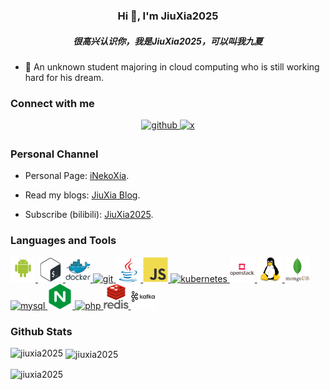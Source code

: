 <h3 align="center">Hi 👋, I'm JiuXia2025</h3>
<h5 align="center">很高兴认识你，我是JiuXia2025，可以叫我九夏</h5>

- 🎯 An unknown student majoring in cloud computing who is still working hard for his dream.


<h3 align="left">Connect with me</h3>
<p align="left">
<div align="center">
<a href="https://github.com/JiuXia2025" target="_blank">
<img src=https://img.shields.io/badge/github-%2324292e.svg?&style=for-the-badge&logo=github&logoColor=white alt=github style="margin-bottom: 5px;" />
</a>
<a href="https://twitter.com/@JiuXia2025" target="_blank">
<img src=https://img.shields.io/badge/github-%2300acee.svg?&style=for-the-badge&logo=x&logoColor=white alt=x style="margin-bottom: 5px;" />
</a>  
</div>  
</p>

<h3 align="left">Personal Channel</h3>

- Personal Page: [iNekoXia](https://www.inekoxia.com).

- Read my blogs: [JiuXia Blog](https://blog.inekoxia.com).

- Subscribe (bilibili): [JiuXia2025](https://space.bilibili.com/354206318).

<h3 align="left">Languages and Tools</h3>
<p align="left"> <a href="https://developer.android.com" target="_blank" rel="noreferrer"> <img src="https://raw.githubusercontent.com/devicons/devicon/master/icons/android/android-original-wordmark.svg" alt="android" width="40" height="40"/> </a> <a href="https://www.gnu.org/software/bash/" target="_blank" rel="noreferrer"> <img src="https://raw.githubusercontent.com/devicons/devicon/master/icons/bash/bash-original.svg" alt="bash" width="40" height="40"/> </a> <a href="https://www.docker.com/" target="_blank" rel="noreferrer"> <img src="https://raw.githubusercontent.com/devicons/devicon/master/icons/docker/docker-original-wordmark.svg" alt="docker" width="40" height="40"/> </a> <a href="https://git-scm.com/" target="_blank" rel="noreferrer"> <img src="https://www.vectorlogo.zone/logos/git-scm/git-scm-icon.svg" alt="git" width="40" height="40"/> </a> <a href="https://www.java.com" target="_blank" rel="noreferrer"> <img src="https://raw.githubusercontent.com/devicons/devicon/master/icons/java/java-original.svg" alt="java" width="40" height="40"/> </a> <a href="https://developer.mozilla.org/en-US/docs/Web/JavaScript" target="_blank" rel="noreferrer"> <img src="https://raw.githubusercontent.com/devicons/devicon/master/icons/javascript/javascript-original.svg" alt="javascript" width="40" height="40"/> </a> <a href="https://kubernetes.io" target="_blank" rel="noreferrer"> <img src="https://www.vectorlogo.zone/logos/kubernetes/kubernetes-icon.svg" alt="kubernetes" width="40" height="40"/> </a> <a href="https://www.openstack.org/" target="_blank" rel="noreferrer"> <img src="https://raw.githubusercontent.com/devicons/devicon/master/icons/openstack/openstack-original-wordmark.svg" alt="openstack" width="40" height="40"/> </a> <a href="https://www.linux.org/" target="_blank" rel="noreferrer"> <img src="https://raw.githubusercontent.com/devicons/devicon/master/icons/linux/linux-original.svg" alt="linux" width="40" height="40"/> </a> <a href="https://www.mongodb.com/" target="_blank" rel="noreferrer"> <img src="https://raw.githubusercontent.com/devicons/devicon/master/icons/mongodb/mongodb-original-wordmark.svg" alt="mongodb" width="40" height="40"/> </a> <a href="https://www.mysql.com/" target="_blank" rel="noreferrer"> <img src="https://www.mysql.com/common/logos/logo-mysql-170x115.png" alt="mysql" width="40" height="40"/> </a> <a href="https://www.nginx.com" target="_blank" rel="noreferrer"> <img src="https://raw.githubusercontent.com/devicons/devicon/master/icons/nginx/nginx-original.svg" alt="nginx" width="40" height="40"/> </a> <a href="https://www.php.net" target="_blank" rel="noreferrer"> <img src="https://www.php.net//images/logos/new-php-logo.svg" alt="php" width="40" height="40"/> </a> <a href="https://redis.io" target="_blank" rel="noreferrer"> <img src="https://raw.githubusercontent.com/devicons/devicon/master/icons/redis/redis-original-wordmark.svg" alt="redis" width="40" height="40"/> </a> <a href="https://kafka.apache.org/" target="_blank" rel="noreferrer"> <img src="https://raw.githubusercontent.com/devicons/devicon/master/icons/apachekafka/apachekafka-original-wordmark.svg" alt="kafka" width="40" height="40"/> </a></p>
<h3 align="left">Github Stats</h3>
<p><img align="left" src="https://github-readme-stats.vercel.app/api/top-langs?username=jiuxia2025&show_icons=true&locale=en&layout=compact" alt="jiuxia2025" /></p>

<p>&nbsp;<img align="center" src="https://github-readme-stats.vercel.app/api?username=jiuxia2025&show_icons=true&locale=en" alt="jiuxia2025" /></p>

<p><img align="center" src="https://github-readme-streak-stats.herokuapp.com/?user=jiuxia2025&" alt="jiuxia2025" /></p>

